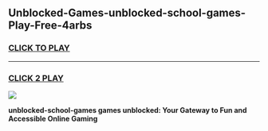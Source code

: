 
## Unblocked-Games-unblocked-school-games-Play-Free-4arbs
<h3>
<a href="https://premium76.site?title=unblocked-school-games&ref=21A">CLICK TO PLAY</a></h3>
<hr>

<h3>
<a href="https://premium76.site?title=unblocked-school-games&ref=21A">CLICK 2 PLAY</a>
  
</h3>

<a href="https://premium76.site?title=unblocked-school-games&ref=21A"><img src="https://clearcache.store/games.png"></a>


**unblocked-school-games games unblocked: Your Gateway to Fun and Accessible Online Gaming**
